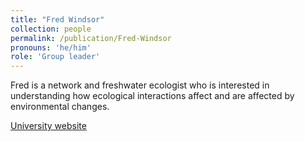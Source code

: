 ```yaml
---
title: "Fred Windsor"
collection: people
permalink: /publication/Fred-Windsor
pronouns: 'he/him'
role: 'Group leader'
---
```


Fred is a network and freshwater ecologist who is interested in understanding how ecological interactions affect and are affected by environmental changes.

[University website]((https://profiles.cardiff.ac.uk/staff/windsorfm)https://profiles.cardiff.ac.uk/staff/windsorfm)
